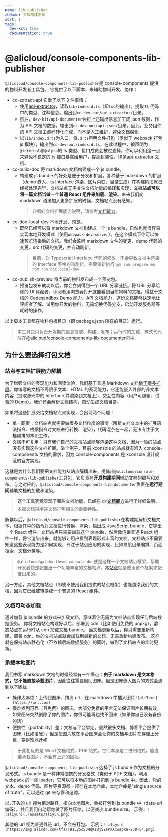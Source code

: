 ```yaml
---
name: lib-publisher
zhName: 文档构建发布
sort: 1
tags:
  dev-kit: true
  documentation: true
---
```


# @alicloud/console-components-lib-publisher

`@alicloud/console-components-lib-publisher`是 console-components 提供的物料开发者工具包。
它提供了以下脚本，来辅助物料开发、协作：

- cc-extract-api 它做了以下 3 件事情：
  - 使用[api-extractor](https://api-extractor.com/pages/overview/intro/)，读取`lib/index.d.ts`（即`tsc`的输出），提取 ts 代码中的类型、注释信息。输出到`cc-dev-out/api-extractor/`目录。
  - 然后，`dev-kit/api-documenter`会将上述输出信息加工成 json 数据，作为 API 文档的数据。输出到`cc-dev-out/api-json/`目录。因此，业务组件的 API 文档由源码转化而成，而不是人工维护，避免文档腐化
  - 以`lib/index.d.ts`为入口，将`.d.ts`声明文件打包（类似于 webpack 打包 js 模块），输出到`cc-dev-out/index.d.ts`，在此过程中，被声明为`@internal`和`@alpha`的 ts 类型、接口成员会被过滤掉。你可以利用这一点来避免不稳定的 ts 接口暴露给用户，提高封装性。详见[api-extractor 文档](https://api-extractor.com/pages/overview/demo_rollup/)。
- cc-build-doc 将 markdown 文档构建成一个 js bundle。
  - 构建成 js bundle 的好处是便于分发和扩展。各种基于 markdown 的扩展（demo 嵌入、ts Interface 渲染、图片内联、目录生成）在构建阶段就已经被处理完毕，文档站点无需关注文档功能的编译和实现，**文档站点可以将一篇文档当做一个普通 React 组件来加载、渲染**。未来我们向 markdown 语法加入更多扩展的时候，文档站点没有感知。
    > 详细的文档扩展能力说明，请参考[文档能力](./doc-features)。
- cc-doc-local-dev 本地开发、预览。
  - 既然已经可以将 markdown 文档构建成一个 js bundle，自然也就很容易实现本地开发模式（使用`webpack-dev-server`）。在这个模式下你可以快速预览渲染后的文档。我们会监听 markdown 文件的变更、demo 代码的变更、src 代码的变更，并自动刷新。
    > 目前，对 Typescript Interface 代码的修改，不会导致文档中渲染的 Interface 表格的热刷新。需要重新执行`npm run prepare && npm run doc:local-dev`
- cc-publish-preview 将当前的物料发布成一个预览包。
  - 预览包发布成功以后，你会立刻得到一个 URL 分享链接。将 URL 分享给你的 UI 评阅者，评阅者用浏览器打开就能看到当前物料的文档。得益于文档的 Codesandbox Demo 能力、API 文档能力，这份文档能够快速地让评阅者了解、试用你开发的物料，无需切换代码分支、启动开发服务器等耗时的操作。

以上脚本工具都在物料包根目录（即 package.json 所在的目录）运行。

> 本工具包只负责开发期的信息提取、构建、发布；运行时的加载、样式代码放在[@alicloud/console-components-lib-documenter](./lib-documenter)包中。

## 为什么要选择打包文档

### 站点与文档扩展能力解耦

为了增强文档的表现能力和阅读体验，我们基于普通 Markdown 文档[做了很多扩展](./doc-features)。你编写的文档不局限于文本、HTML 的表现能力，它还能嵌入外部的非文本内容（提取源码中的 Interface 并渲染到文档上）、交互性内容（用户可编辑、试验的 Demo）。我们还会解析文档结构，自动生成文档目录。

如果将这些扩展交给文档站点来实现，会出现两个问题：

- 单一职责：文档站点就需要做很多文档粒度的事情（解析文档文本中的扩展语法指令、根据指令对文档进行转换、渲染），代码混杂在一起，无法专注于文档编排的本职工作。
- 文档不可复用：只有我们自己的文档站点能够渲染这种文档，因为一般的站点没有实现这些文档扩展。举个例子，目前 xconsole 的站点就有嵌入 console-components 文档的需求，因为 console-components 是 xconsole 设计规范的官方实现。

这就是为什么我们要把文档能力从站点解耦出来，提炼出`@alicloud/console-components-lib-publisher`工具包，它负责在**开发构建期间**辅助文档的编写和发布。与之对应的，`@alicloud/console-components-lib-documenter`负责在**运行期间**辅助文档的加载和渲染。

> **这个工具究竟实现了哪些文档功能，已经在 👉[文档能力](./doc-features)进行了详细说明**。本篇文档只阐述文档打包相关的重要特性。

解耦以后，`@alicloud/console-components-lib-publisher`在构建期解析文档文本，根据其中的指令对文档进行转换、渲染，输出成 JavaScript bundle，它导出一个 React 组件。文档站点只需要加载这个 bundle，然后像渲染普通 React 组件一样，将它渲染出来，就能够让用户看到表现形式丰富的文档。文档站点不需要知道这些表现能力是如何实现，专注于站点应用的实现，比如导航目录编排、页面搜索、文档分类等。

> `@alicloud/gatsby-theme-console-doc`就是这样一个文档站点框架，帮助开发者快速配置出一个功能丰富的文档站点。[本站点](https://aliyun.github.io/alibabacloud-console-components/guides/quick-start/)就是使用这个框架来配置出来的。

另一方面，其他文档站点（即使不使用我们提供的站点框架）也能渲染我们的文档，因为它已经被转换成一个普通的 React 组件。

### 文档可动态加载

通过加载 js bundle 的方式来加载文档，意味着你无需为文档站点实现任何后端数据服务。
你将文档站点构建好以后，部署到 cdn（比如使用免费的 unpkg）。静态站点在运行时从 cdn 加载文档 bundle。
当文档更新以后，你只需要重新构建、部署 cdn，你的文档站点就会加载到最新的文档，无需重新构建发布。
这样就在保持站点静态化（不依赖后端数据服务）的同时，做到了文档站点的实时更新。

### 承载本地图片

我们书写 markdown 文档的时候经常有一个痛点：**由于 markdown 是文本格式，它不能直接承载图片**，因此往往需要借助图床。但是图床嵌入图片的方式会遇到以下困扰：

- 操作太麻烦：上传到图床、拷贝 url、在 markdown 中插入图片`![altText](https://url.com)`
- 很难找到可靠（且免费）的图床，大部分免费的平台无法保证图片长期有效。如果图床突然删除了你的图片，你很可能再也找不回来（如果你自己没有备份的话）
- 便携性（portability）差：文档与平台绑定。虽然很多文档、博客平台提供了图床（比如语雀），但是把图片放在平台图床会让你的文档与图片在存储上分离，变得难以迁移

> 于此相反的是 Word 文档格式、PDF 格式，它们本身是二进制格式，能直接承载图片，不会有上述的困扰。

`@alicloud/console-components-lib-publisher`选择了 js bundle 作为文档的分发形式。js bundle 是一种非常便携的分发格式（类似于 PDF 文档）。利用 webpack 的一些 loader，它可以将本地的图片打包到 js bundle 中。因此，你的文本、demo 代码、图片等资源都一起存在本地仓库，本地仓库是"single source of truth"，可以通过 git 来存管和追踪。

以`.`开头的 url 视为相对路径，指向本地图片，会被打包到 js bundle 中（data-url 编码）。并且我们自动帮你做了图片压缩，以便减小 bundle size。
示例：`![aliyun](./assets/aliyun.png)`

其他的 url 视为普通外链 url，不会被打包。
示例：`![aliyun](https://img.alicdn.com/tfs/TB1Ly5oS3HqK1RjSZFPXXcwapXa-238-54.png)`
